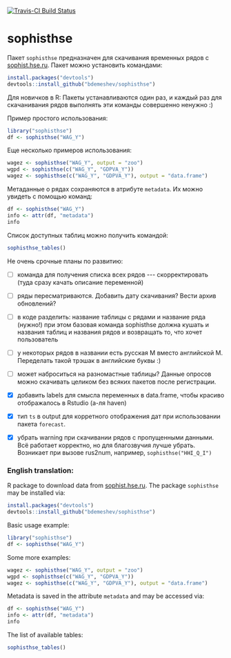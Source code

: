 [![Travis-CI Build Status](https://travis-ci.org/bdemeshev/sophisthse.svg?branch=master)](https://travis-ci.org/bdemeshev/sophisthse)

sophisthse
==========


Пакет `sophisthse` предназначен для скачивания временных рядов с [sophist.hse.ru](http://sophist.hse.ru/). Пакет можно установить командами:
```r
install.packages("devtools")
devtools::install_github("bdemeshev/sophisthse")
```
Для новичков в R: Пакеты устанавливаются один раз, и каждый раз для скачанивания рядов выполнять эти команды совершенно ненужно :)


Пример простого использования:
```r
library("sophisthse")
df <- sophisthse("WAG_Y")
```

Еще несколько примеров использования:
```r
wagez <- sophisthse("WAG_Y", output = "zoo")
wgpd <- sophisthse(c("WAG_Y", "GDPVA_Y"))
wagez <- sophisthse(c("WAG_Y", "GDPVA_Y"), output = "data.frame")
```

Метаданные о рядах сохраняются в атрибуте `metadata`. Их можно увидеть с помощью команд:
```r
df <- sophisthse("WAG_Y")
info <- attr(df, "metadata")
info
```

Список доступных таблиц можно получить командой:
```r
sophisthse_tables()
```

Не очень срочные планы по развитию:

- [ ] команда для получения списка всех рядов --- скорректировать (туда сразу качать описание переменной)
- [ ] ряды пересматриваются. Добавить дату скачивания? Вести архив обновлений?
- [ ] в коде разделить: название таблицы с рядами и название ряда (нужно!) при этом базовая команда sophisthse должна кушать и названия таблиц и названия рядов и возвращать то, что хочет пользователь
- [ ] у некоторых рядов в названии есть русская М вместо английской M. Переделать такой трэшак в английские буквы :)
- [ ] может наброситься на разномастные таблицы? Данные опросов можно скачивать целиком без всяких пакетов после регистрации.
- [x] добавить labels для смысла переменных в data.frame, чтобы красиво отображалось в Rstudio (а-ля haven)
- [x] тип `ts` в output для корретного отображения дат при использовании пакета `forecast`.
- [x] убрать warning при скачивании рядов с пропущенными данными. Всё работает корректно, но для благозвучия лучше убрать. Возникает при вызове rus2num, например, `sophisthse("HHI_Q_I")`


### English translation:


R package to download data from [sophist.hse.ru](http://sophist.hse.ru/). The package `sophisthse` may be installed via:
```r
install.packages("devtools")
devtools::install_github("bdemeshev/sophisthse")
```


Basic usage example:
```r
library("sophisthse")
df <- sophisthse("WAG_Y")
```

Some more examples:
```r
wagez <- sophisthse("WAG_Y", output = "zoo")
wgpd <- sophisthse(c("WAG_Y", "GDPVA_Y"))
wagez <- sophisthse(c("WAG_Y", "GDPVA_Y"), output = "data.frame")
```

Metadata is saved in the attribute `metadata` and may be accessed via:
```r
df <- sophisthse("WAG_Y")
info <- attr(df, "metadata")
info
```

The list of available tables:
```r
sophisthse_tables()
```

